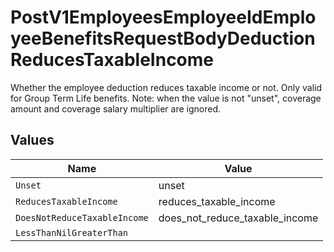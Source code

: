# PostV1EmployeesEmployeeIdEmployeeBenefitsRequestBodyDeductionReducesTaxableIncome

Whether the employee deduction reduces taxable income or not. Only valid for Group Term Life benefits. Note: when the value is not "unset", coverage amount and coverage salary multiplier are ignored.


## Values

| Name                           | Value                          |
| ------------------------------ | ------------------------------ |
| `Unset`                        | unset                          |
| `ReducesTaxableIncome`         | reduces_taxable_income         |
| `DoesNotReduceTaxableIncome`   | does_not_reduce_taxable_income |
| `LessThanNilGreaterThan`       | <nil>                          |